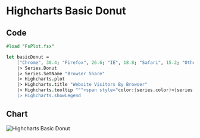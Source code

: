 Highcharts Basic Donut
======================

Code
----

```fsharp
#load "FsPlot.fsx"

let basicDonut =
    ["Chrome", 30.4; "Firefox", 26.6; "IE", 18.8; "Safari", 15.2; "Others", 9.]
    |> Series.Donut
    |> Series.SetName "Browser Share"
    |> Highcharts.plot
    |> Highcharts.title "Website Visitors By Browser"
    |> Highcharts.tooltip """<span style="color:{series.color}>{series.name}</span>: <b>{point.percentage:.1f}%</b><br/>"""
    |> Highcharts.showLegend
```
Chart
-----

![Highcharts Basic Donut](https://raw.github.com/TahaHachana/FsPlot/master/screenshots/HighchartsBasicDonut.PNG)